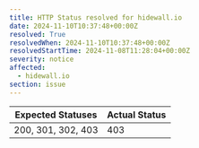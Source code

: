 ```yaml
---
title: HTTP Status resolved for hidewall.io
date: 2024-11-10T10:37:48+00:00Z
resolved: True
resolvedWhen: 2024-11-10T10:37:48+00:00Z
resolvedStartTime: 2024-11-08T11:28:04+00:00Z
severity: notice
affected:
  - hidewall.io
section: issue
---
```


| Expected Statuses | Actual Status  |
|-------------------|----------------|
| 200, 301, 302, 403 | 403 |
